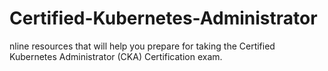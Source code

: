 # Certified-Kubernetes-Administrator
nline resources that will help you prepare for taking the Certified Kubernetes Administrator (CKA) Certification exam.
